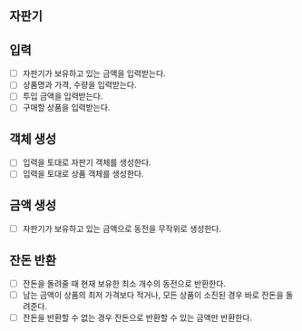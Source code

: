## 자판기

## 입력
- [ ] 자판기가 보유하고 있는 금액을 입력받는다.
- [ ] 상품명과 가격, 수량을 입력받는다.
- [ ] 투입 금액을 입력받는다.
- [ ] 구매할 상품을 입력받는다.

## 객체 생성
- [ ] 입력을 토대로 자판기 객체를 생성한다.
- [ ] 입력을 토대로 상품 객체를 생성한다.

## 금액 생성
- [ ] 자판기가 보유하고 있는 금액으로 동전을 무작위로 생성한다.

## 잔돈 반환
- [ ] 잔돈을 돌려줄 때 현재 보유한 최소 개수의 동전으로 반환한다.
- [ ] 남는 금액이 상품의 최저 가격보다 적거나, 모든 상품이 소진된 경우 바로 잔돈을 돌려준다.
- [ ] 잔돈을 반환할 수 없는 경우 잔돈으로 반환할 수 있는 금액만 반환한다.
